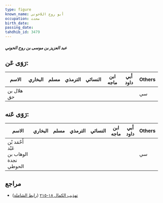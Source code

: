 ```yaml
---
type: figure
known_name: أبو روح اللاحوني
occupation: محدث
birth_date:
passing_date:
tahdhib_id: 3479
---
```

##### عبد العزيز بن موسى بن روح الحوني

## رَوَى عَن:
| الاسم      | البخاري | مسلم | الترمذي | النسائي | ابن ماجه | أبي داود | Others |
| ---------- | ------- | ---- | ------- | ------- | -------- | -------- | ------ |
| هلال بن حق |         |      |         |         |          |          | سي     |
## رَوَى عَنه:
| الاسم                                   | البخاري | مسلم | الترمذي | النسائي | ابن ماجه | أبي داود | Others |
| --------------------------------------- | ------- | ---- | ------- | ------- | -------- | -------- | ------ |
| أَحْمَد بْن عَبْد الوهاب بن نجدة الحوطي |         |      |         |         |          |          | سي     |
## مراجع
- [تهذيب الكمال ١٨-٢١٥](obsidian://open?vault=Tahdhib-al-Kamal&file=Figures/٣٤٧٩-عبد%20العزيز%20بن%20موسى%20بن%20روح%20الحوني) ([رابط الشاملة](https://shamela.ws/book/3722/9248))
